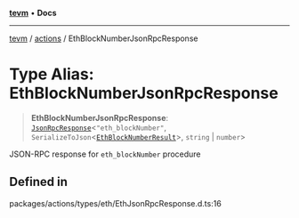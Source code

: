 [**tevm**](../../README.md) • **Docs**

***

[tevm](../../modules.md) / [actions](../README.md) / EthBlockNumberJsonRpcResponse

# Type Alias: EthBlockNumberJsonRpcResponse

> **EthBlockNumberJsonRpcResponse**: [`JsonRpcResponse`](../../index/type-aliases/JsonRpcResponse.md)\<`"eth_blockNumber"`, `SerializeToJson`\<[`EthBlockNumberResult`](EthBlockNumberResult.md)\>, `string` \| `number`\>

JSON-RPC response for `eth_blockNumber` procedure

## Defined in

packages/actions/types/eth/EthJsonRpcResponse.d.ts:16
